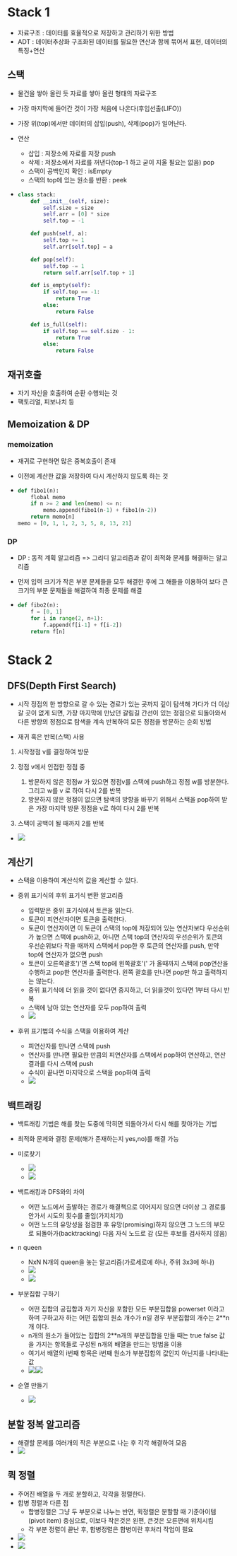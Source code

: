 # Stack 1

- 자료구조 : 데이터를 효율적으로 저장하고 관리하기 위한 방법
- ADT : 데이터추상화 구조화된 데이터를 필요한 연산과 함께 묶어서 표현, 데이터의 특징+연산

## 스택

- 물건을 쌓아 올린 듯 자료를 쌓아 올린 형태의 자료구조

- 가장 마지막에 들어간 것이 가장 처음에 나온다(후입선출(LIFO))

- 가장 위(top)에서만 데이터의 삽입(push), 삭제(pop)가 일어난다.

- 연산
  
  - 삽입 : 저장소에 자료를 저장 push
  - 삭제 : 저장소에서 자료를 꺼낸다(top-1 하고 굳이 지울 필요는 없음) pop
  - 스택이 공백인지 확인 : isEmpty
  - 스택의 top에 있는 원소를 반환 : peek

- ```python
  class stack:
      def __init__(self, size):
          self.size = size
          self.arr = [0] * size
          self.top = -1
  
      def push(self, a):
          self.top += 1
          self.arr[self.top] = a
  
      def pop(self):
          self.top -= 1
          return self.arr[self.top + 1]
  
      def is_empty(self):
          if self.top == -1:
              return True
          else:
              return False
  
      def is_full(self):
          if self.top == self.size - 1:
              return True
          else:
              return False
  ```

## 재귀호출

- 자기 자신을 호출하여 순환 수행되는 것
- 팩토리얼, 피보나치 등

## Memoization & DP

### memoization

- 재귀로 구현하면 많은 중복호출이 존재

- 이전에 계산한 값을 저장하여 다시 계산하지 않도록 하는 것

- ```python
  def fibo1(n):
      flobal memo
      if n >= 2 and len(memo) <= n:
          memo.append(fibo1(n-1) + fibo1(n-2))
      return memo[n]
  memo = [0, 1, 1, 2, 3, 5, 8, 13, 21]
  ```

### DP

- DP : 동적 계획 알고리즘 => 그리디 알고리즘과 같이 최적화 문제를 해결하는 알고리즘

- 먼저 입력 크기가 작은 부분 문제들을 모두 해결한 후에 그 해들을 이용하여 보다 큰 크기의 부분 문제들을 해결하여 최종 문제를 해결

- ```python
  def fibo2(n):
      f = [0, 1]
      for i in range(2, n+1):
          f.append(f[i-1] + f[i-2])
      return f[n]
  ```

# Stack 2

## DFS(Depth First Search)

* 시작 정점의 한 방향으로 갈 수 있는 경로가 있는 곳까지 깊이 탐색해 가다가 더 이상 갈 곳이 없게 되면, 가장 마지막에 만났던 갈림길 간선이 있는 정점으로 되돌아와서 다른 방향의 정점으로 탐색을 계속 반복하여 모든 정점을 방문하는 순회 방법

* 재귀 혹은 반복(스택) 사용
1. 시작정점 v를 결정하여 방문

2. 정점 v에서 인접한 정점 중
   
   1. 방문하지 않은 정점w 가 있으면 정점v를 스택에 push하고 정점 w를 방분한다. 그리고 w를 v 로 하여 다시 2를 반복
   2. 방문하지 않은 정점이 없으면 탐색의 방향을 바꾸기 위해서 스택을 pop하여 받은 가장 마지막 방문 정점을 v로 하여 다시 2를 반복

3. 스택이 공백이 될 때까지 2를 반복
* ![](Stack_assets/2023-01-16-17-52-17-image.png)

## 계산기

* 스택을 이용하여 계산식의 값을 계산할 수 있다.

* 중위 표기식의 후위 표기식 변환 알고리즘
  
  * 입력받은 중위 표기식에서 토큰을 읽는다.
  * 토큰이 피연산자이면 토큰을 출력한다.
  * 토큰이 연산자이면 이 토큰이 스택의 top에 저장되어 있는 연산자보다 우선순위가 높으면 스택에 push하고, 아니면 스택 top의 연산자의 우선순위가 토큰의 우선순위보다 작을 때까지 스택에서 pop한 후 토큰의 연산자를 push, 만약 top에 연산자가 없으면 push
  * 토큰이 오른쪽괄호')'면 스택 top에 왼쪽괄호'(' 가 올때까지 스택에 pop연산을 수행하고 pop한 연산자를 출력한다. 왼쪽 괄호를 만나면 pop만 하고 출력하지는 않는다.
  * 중위 표기식에 더 읽을 것이 없다면 중지하고, 더 읽을것이 있다면 1부터 다시 반복
  * 스택에 남아 있는 연산자를 모두 pop하여 출력
  * ![](Stack_assets/2023-01-16-17-52-48-image.png)

* 후위 표기법의 수식을 스택을 이용하여 계산
  
  * 피연산자를 만나면 스택에 push
  * 연산자를 만나면 필요한 만큼의 피연산자를 스택에서 pop하여 연산하고, 연산결과를 다시 스택에 push
  * 수식이 끝나면 마지막으로 스택을 pop하여 출력
  * ![](Stack_assets/2023-01-16-17-53-10-image.png)

## 백트래킹

* 백트래킹 기법은 해를 찾는 도중에 막히면 되돌아가서 다시 해를 찾아가는 기법

* 최적화 문제와 결정 문제(해가 존재하는지 yes,no)를 해결 가능

* 미로찾기 
  
  * ![](Stack_assets/2023-01-16-17-53-32-image.png)
  * ![](Stack_assets/2023-01-16-17-53-58-image.png)

* 백트래킹과 DFS와의 차이
  
  * 어떤 노드에서 출발하는 경로가 해결책으로 이어지지 않으면 더이상 그 경로를 안가서 시도의 횟수를 줄임(가지치기)
  * 어떤 노드의 유망성을 점검한 후 유망(promising)하지 않으면 그 노드의 부모로 되돌아가(backtracking) 다음 자식 노드로 감 (모든 후보를 검사하지 않음)

* n queen
  
  * NxN N개의 queen을 놓는 알고리즘(가로세로에 하나, 주위 3x3에 하나)
  * ![](Stack_assets/2023-01-16-17-54-09-image.png)
  * ![](Stack_assets/2023-01-16-17-54-26-image.png)

* 부분집합 구하기
  
  * 어떤 집합의 공집합과 자기 자신을 포함한 모든 부분집합을 powerset 이라고 하며 구하고자 하는 어떤 집합의 원소 개수가 n일 경우 부분집합의 개수는 2**n개 이다.
  * n개의 원소가 들어있는 집합의 2**n개의 부분집합을 만들 때는 true false 값을 가지는 항목들로 구성된 n개의 배열을 만드는 방법을 이용
  * 여기서 배열의 i번째 항목은 i번째 원소가 부분집합의 값인지 아닌지를 나타내는 값
  * ![](Stack_assets/2023-01-16-17-54-47-image.png)![](Stack_assets/2023-01-16-17-54-57-image.png)

* 순열 만들기
  
  * ![](Stack_assets/2023-01-16-17-55-09-image.png)

## 분할 정복 알고리즘

* 해결할 문제를 여러개의 작은 부분으로 나눈 후 각각 해결하여 모음
* ![](Stack_assets/2023-01-16-17-55-26-image.png)

## 퀵 정렬

* 주어진 배열을 두 개로 분할하고, 각각을 정렬한다.
* 합병 정렬과 다른 점
  * 합병정렬은 그냥 두 부분으로 나누는 반면, 퀵정렬은 분할할 때 기준아이템(pivot item) 중심으로, 이보다 작은것은 왼편, 큰것은 오른편에 위치시킴
  * 각 부분 정렬이 끝난 후, 합병정렬은 합병이란 후처리 작업이 필요
* ![](Stack_assets/2023-01-16-17-55-37-image.png)
* ![](Stack_assets/2023-01-16-17-55-50-image.png)